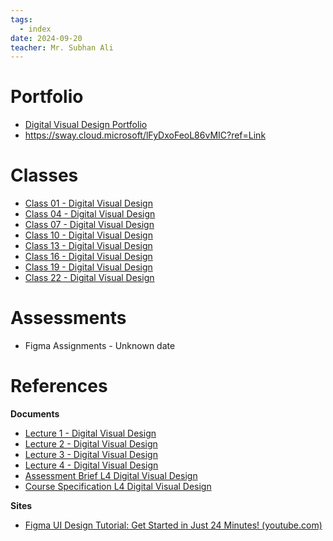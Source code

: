 ```yaml
---
tags:
  - index
date: 2024-09-20
teacher: Mr. Subhan Ali
---
```

# Portfolio
- [Digital Visual Design Portfolio](Digital%20Visual%20Design%20Portfolio.md)
- https://sway.cloud.microsoft/lFyDxoFeoL86vMIC?ref=Link
# Classes
- [Class 01 - Digital Visual Design](Class%2001%20-%20Digital%20Visual%20Design.md)
- [Class 04 - Digital Visual Design](Class%2004%20-%20Digital%20Visual%20Design.md)
- [Class 07 - Digital Visual Design](Class%2007%20-%20Digital%20Visual%20Design.md)
- [Class 10 - Digital Visual Design](Class%2010%20-%20Digital%20Visual%20Design.md)
- [Class 13 - Digital Visual Design](Class%2013%20-%20Digital%20Visual%20Design.md)
- [Class 16 - Digital Visual Design](Class%2016%20-%20Digital%20Visual%20Design.md)
- [Class 19 - Digital Visual Design](Class%2019%20-%20Digital%20Visual%20Design.md)
- [Class 22 - Digital Visual Design](Class%2022%20-%20Digital%20Visual%20Design.md)
# Assessments
- Figma Assignments - Unknown date
# References
**Documents**
- [Lecture 1 - Digital Visual Design](Documents/Lecture%201%20-%20Digital%20Visual%20Design.pdf)
- [Lecture 2 - Digital Visual Design](Documents/Lecture%202%20-%20Digital%20Visual%20Design.pdf)
- [Lecture 3 - Digital Visual Design](Documents/Lecture%203%20-%20Digital%20Visual%20Design.pdf)
- [Lecture 4 - Digital Visual Design](Documents/Lecture%204%20-%20Digital%20Visual%20Design.pdf)
- [Assessment Brief L4 Digital Visual Design](Documents/Assessment%20Brief%20L4%20Digital%20Visual%20Design.pdf)
- [Course Specification L4 Digital Visual Design](Documents/Course%20Specification%20L4%20Digital%20Visual%20Design.pdf)

**Sites**
- [Figma UI Design Tutorial: Get Started in Just 24 Minutes! (youtube.com)](https://www.youtube.com/watch?v=FTFaQWZBqQ8)